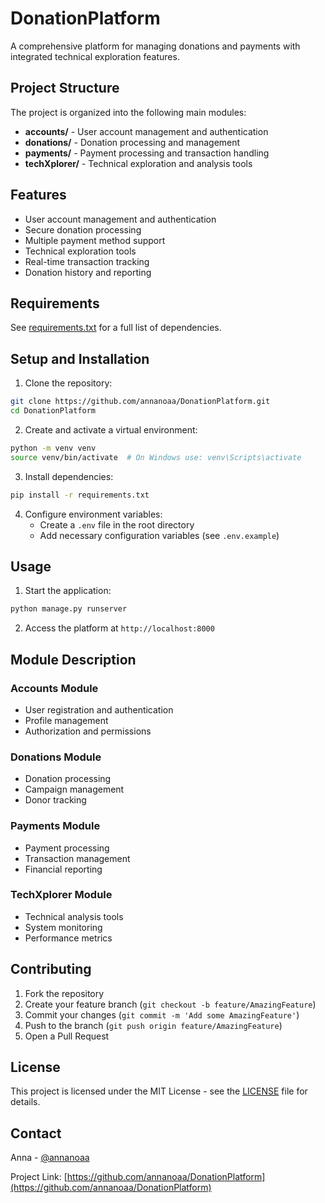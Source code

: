 # DonationPlatform

A comprehensive platform for managing donations and payments with integrated technical exploration features.

## Project Structure

The project is organized into the following main modules:

- **accounts/** - User account management and authentication
- **donations/** - Donation processing and management
- **payments/** - Payment processing and transaction handling
- **techXplorer/** - Technical exploration and analysis tools

## Features

- User account management and authentication
- Secure donation processing
- Multiple payment method support
- Technical exploration tools
- Real-time transaction tracking
- Donation history and reporting

## Requirements

See [requirements.txt](requirements.txt) for a full list of dependencies.

## Setup and Installation

1. Clone the repository:
```bash
git clone https://github.com/annanoaa/DonationPlatform.git
cd DonationPlatform
```

2. Create and activate a virtual environment:
```bash
python -m venv venv
source venv/bin/activate  # On Windows use: venv\Scripts\activate
```

3. Install dependencies:
```bash
pip install -r requirements.txt
```

4. Configure environment variables:
   - Create a `.env` file in the root directory
   - Add necessary configuration variables (see `.env.example`)

## Usage

1. Start the application:
```bash
python manage.py runserver
```

2. Access the platform at `http://localhost:8000`

## Module Description

### Accounts Module
- User registration and authentication
- Profile management
- Authorization and permissions

### Donations Module
- Donation processing
- Campaign management
- Donor tracking

### Payments Module
- Payment processing
- Transaction management
- Financial reporting

### TechXplorer Module
- Technical analysis tools
- System monitoring
- Performance metrics

## Contributing

1. Fork the repository
2. Create your feature branch (`git checkout -b feature/AmazingFeature`)
3. Commit your changes (`git commit -m 'Add some AmazingFeature'`)
4. Push to the branch (`git push origin feature/AmazingFeature`)
5. Open a Pull Request

## License

This project is licensed under the MIT License - see the [LICENSE](LICENSE) file for details.

## Contact

Anna - [@annanoaa](https://github.com/annanoaa)

Project Link: [https://github.com/annanoaa/DonationPlatform](https://github.com/annanoaa/DonationPlatform)